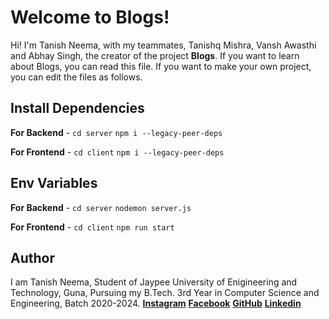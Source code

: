 # Welcome to Blogs!

Hi! I'm Tanish Neema, with my teammates, Tanishq Mishra, Vansh Awasthi and Abhay Singh, the creator of the project **Blogs**. If you want to learn about Blogs, you can read this file. If you want to make your own project, you can edit the files as follows.

## Install Dependencies

**For Backend** - `cd server` `npm i --legacy-peer-deps`

**For Frontend** - `cd client` `npm i --legacy-peer-deps`

## Env Variables

**For Backend** - `cd server` `nodemon server.js`

**For Frontend** - `cd client` `npm run start`

## Author

I am Tanish Neema, Student of Jaypee University of Enigineering and Technology, Guna, Pursuing my B.Tech. 3rd Year in Computer Science and Engineering, Batch 2020-2024.
[**Instagram**](https://instagram.com/tanish_neema?igshid=NDk5N2NlZjQ=)
[**Facebook**](https://www.facebook.com/tan.neema/)
[**GitHub**](https://github.com/tanishneema)
[**Linkedin**](https://www.linkedin.com/in/tanish-neema/)

